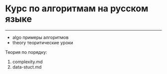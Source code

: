 # Курс по алгоритмам на русском языке
---
- algo примеры алгоритмов
- theory теоритические уроки

Теория по порядку:

1. complexity.md
2. data-stuct.md